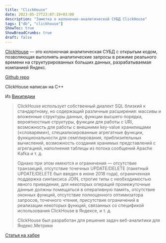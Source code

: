 ```yaml
---
title: "ClickHouse"
date: 2023-05-27T23:07:19+03:00
description: "Заметка о колоночно-аналитической СУБД ClickHouse"
tags: ["db", "clickhouse"]
ShowToc: true
ShowBreadCrumbs: true
draft: false
---
```


[ClickHouse](https://clickhouse.com/) — это колоночная аналитическая СУБД с открытым кодом, позволяющая выполнять аналитические запросы в режиме реального времени на структурированных больших данных, разрабатываемая компанией Яндекс.

[Github repo](https://github.com/ClickHouse/ClickHouse) 

ClickHouse написан на C++

Из [Википедии](https://ru.wikipedia.org/wiki/ClickHouse)

> ClickHouse использует собственный диалект SQL близкий к стандартному, но содержащий различные расширения: массивы и вложенные структуры данных, функции высшего порядка, вероятностные структуры, функции для работы с URI, возможность для работы с внешними key-value хранилищами («словарями»), специализированные агрегатные функции, функциональности для семплирования, приблизительных вычислений, возможность создания хранимых представлений с агрегацией, наполнения таблицы из потока сообщений Apache Kafka и т. д.
>
> Однако при этом имеются и ограничения — отсутствие транзакций, отсутствие точечных UPDATE/DELETE (пакетный UPDATE/DELETE был введен в июне 2018 года), ограниченная поддержка синтаксиса JOIN, строгие типы с необходимостью явного приведения, для некоторых операций промежуточные данные должны помещаться в оперативную память, отсутствие оконных функций, отсутствие полноценного оптимизатора запросов, точечного чтения, присутствие ограничений в реализации некоторых функций, связанных со спецификой использования ClickHouse в Яндексе, и т. д.
>
> ClickHouse был разработан для решения задач веб-аналитики для Яндекс.Метрики

[Статья на хабре](https://habr.com/ru/articles/322724/)
